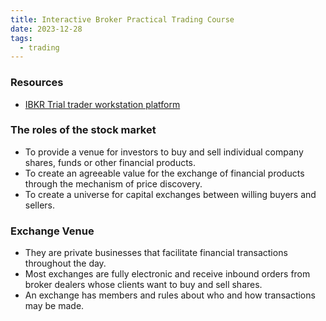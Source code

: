 ```yaml
---
title: Interactive Broker Practical Trading Course
date: 2023-12-28
tags:
  - trading
---
```


### Resources

- [IBKR Trial trader workstation platform](https://www.interactivebrokers.com/mkt/?src=coursera1&url=%2Fen%2Findex.php%3Ff%3D1286)

### The roles of the stock market

- To provide a venue for investors to buy and sell individual company shares, funds or other financial products.
- To create an agreeable value for the exchange of financial products through the mechanism of price discovery.
- To create a universe for capital exchanges between willing buyers and sellers.

### Exchange Venue

- They are private businesses that facilitate financial transactions throughout the day.
- Most exchanges are fully electronic and receive inbound orders from broker dealers whose clients want to buy and sell shares.
- An exchange has members and rules about who and how transactions may be made.

